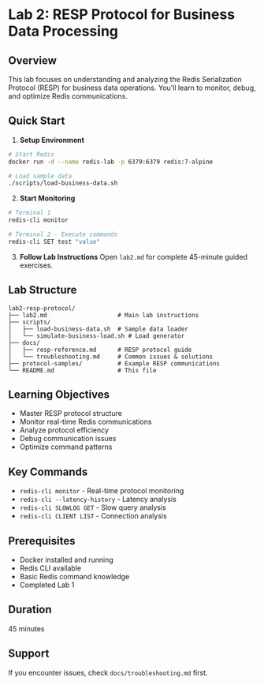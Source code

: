 # Lab 2: RESP Protocol for Business Data Processing

## Overview
This lab focuses on understanding and analyzing the Redis Serialization Protocol (RESP) for business data operations. You'll learn to monitor, debug, and optimize Redis communications.

## Quick Start

1. **Setup Environment**
```bash
# Start Redis
docker run -d --name redis-lab -p 6379:6379 redis:7-alpine

# Load sample data
./scripts/load-business-data.sh
```

2. **Start Monitoring**
```bash
# Terminal 1
redis-cli monitor

# Terminal 2 - Execute commands
redis-cli SET test "value"
```

3. **Follow Lab Instructions**
Open `lab2.md` for complete 45-minute guided exercises.

## Lab Structure

```
lab2-resp-protocol/
├── lab2.md                    # Main lab instructions
├── scripts/
│   ├── load-business-data.sh  # Sample data loader
│   └── simulate-business-load.sh # Load generator
├── docs/
│   ├── resp-reference.md      # RESP protocol guide
│   └── troubleshooting.md     # Common issues & solutions
├── protocol-samples/          # Example RESP communications
└── README.md                  # This file
```

## Learning Objectives

- Master RESP protocol structure
- Monitor real-time Redis communications
- Analyze protocol efficiency
- Debug communication issues
- Optimize command patterns

## Key Commands

- `redis-cli monitor` - Real-time protocol monitoring
- `redis-cli --latency-history` - Latency analysis
- `redis-cli SLOWLOG GET` - Slow query analysis
- `redis-cli CLIENT LIST` - Connection analysis

## Prerequisites

- Docker installed and running
- Redis CLI available
- Basic Redis command knowledge
- Completed Lab 1

## Duration

45 minutes

## Support

If you encounter issues, check `docs/troubleshooting.md` first.
